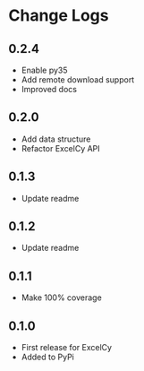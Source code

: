 # Change Logs

## 0.2.4
- Enable py35
- Add remote download support
- Improved docs

## 0.2.0
- Add data structure
- Refactor ExcelCy API

## 0.1.3
- Update readme

## 0.1.2
- Update readme

## 0.1.1
- Make 100% coverage

## 0.1.0
- First release for ExcelCy
- Added to PyPi
